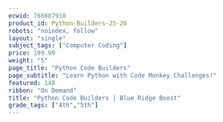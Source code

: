 ```yaml
---
ecwid: 766087910
product_id: Python-Builders-25-26
robots: "noindex, follow"
layout: "single"
subject_tags: ["Computer Coding"]
price: 199.99
weight: "5"
page_title: "Python Code Builders"
page_subtitle: "Learn Python with Code Monkey Challenges!"
featured: 148
ribbon: "On Demand"
title: "Python Code Builders | Blue Ridge Boost"
grade_tags: ["4th","5th"]
---
```

